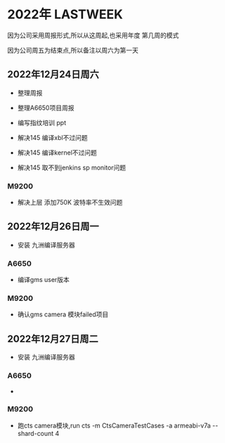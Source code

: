# 2022年 LASTWEEK

因为公司采用周报形式,所以从这周起,也采用年度 第几周的模式

因为公司周五为结束点,所以备注以周六为第一天

## 2022年12月24日周六

* 整理周报

* 整理A6650项目周报

* 编写指纹培训 ppt

* 解决145 编译xbl不过问题

* 解决145 编译kernel不过问题

* 解决145 取不到jenkins sp monitor问题

### M9200

* 解决上层 添加750K 波特率不生效问题

## 2022年12月26日周一

* 安装 九洲编译服务器

### A6650

* 编译gms user版本

### M9200

* 确认gms camera 模块failed项目

## 2022年12月27日周二

* 安装 九洲编译服务器

### A6650

* 

### M9200

* 跑cts camera模块,run cts -m CtsCameraTestCases -a armeabi-v7a --shard-count 4